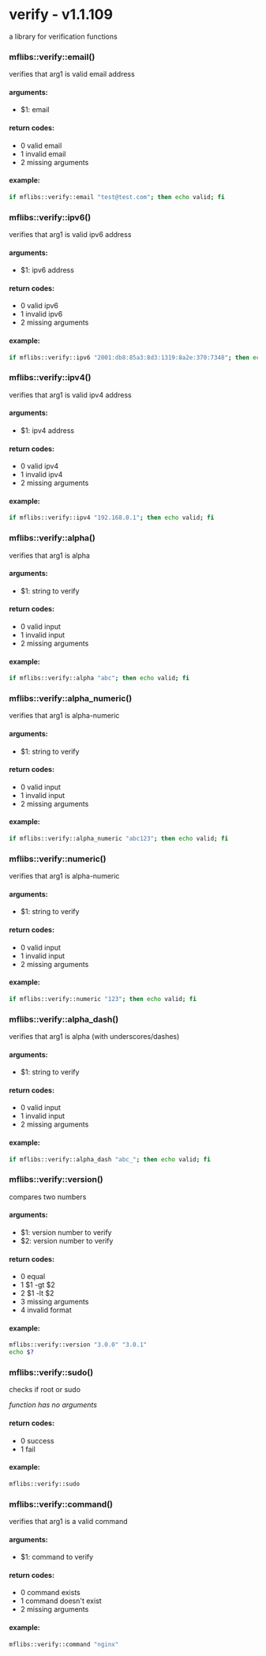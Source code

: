 # verify - v1.1.109
a library for verification functions


### mflibs::verify::email()

verifies that arg1 is valid email address

#### arguments:

- $1: email

#### return codes:

- 0 valid email
- 1 invalid email
- 2 missing arguments

#### example:

```bash
if mflibs::verify::email "test@test.com"; then echo valid; fi
```

### mflibs::verify::ipv6()

verifies that arg1 is valid ipv6 address

#### arguments:

- $1: ipv6 address

#### return codes:

- 0 valid ipv6
- 1 invalid ipv6
- 2 missing arguments

#### example:

```bash
if mflibs::verify::ipv6 "2001:db8:85a3:8d3:1319:8a2e:370:7348"; then echo valid; fi
```

### mflibs::verify::ipv4()

verifies that arg1 is valid ipv4 address

#### arguments:

- $1: ipv4 address

#### return codes:

- 0 valid ipv4
- 1 invalid ipv4
- 2 missing arguments

#### example:

```bash
if mflibs::verify::ipv4 "192.168.0.1"; then echo valid; fi
```

### mflibs::verify::alpha()

verifies that arg1 is alpha

#### arguments:

- $1: string to verify

#### return codes:

- 0 valid input
- 1 invalid input
- 2 missing arguments

#### example:

```bash
if mflibs::verify::alpha "abc"; then echo valid; fi
```

### mflibs::verify::alpha_numeric()

verifies that arg1 is alpha-numeric

#### arguments:

- $1: string to verify

#### return codes:

- 0 valid input
- 1 invalid input
- 2 missing arguments

#### example:

```bash
if mflibs::verify::alpha_numeric "abc123"; then echo valid; fi
```

### mflibs::verify::numeric()

verifies that arg1 is alpha-numeric

#### arguments:

- $1: string to verify

#### return codes:

- 0 valid input
- 1 invalid input
- 2 missing arguments

#### example:

```bash
if mflibs::verify::numeric "123"; then echo valid; fi
```

### mflibs::verify::alpha_dash()

verifies that arg1 is alpha (with underscores/dashes)

#### arguments:

- $1: string to verify

#### return codes:

- 0 valid input
- 1 invalid input
- 2 missing arguments

#### example:

```bash
if mflibs::verify::alpha_dash "abc_"; then echo valid; fi
```

### mflibs::verify::version()

compares two numbers

#### arguments:

- $1: version number to verify
- $2: version number to verify

#### return codes:

- 0 equal
- 1 $1 -gt $2
- 2 $1 -lt $2
- 3 missing arguments
- 4 invalid format

#### example:

```bash
mflibs::verify::version "3.0.0" "3.0.1"
echo $?
```

### mflibs::verify::sudo()

checks if root or sudo

*function has no arguments*

#### return codes:

- 0 success
- 1 fail

#### example:

```bash
mflibs::verify::sudo
```

### mflibs::verify::command()

verifies that arg1 is a valid command

#### arguments:

- $1: command to verify

#### return codes:

- 0 command exists
- 1 command doesn't exist
- 2 missing arguments

#### example:

```bash
mflibs::verify::command "nginx"
```


